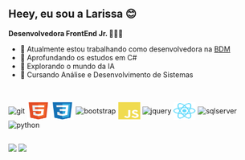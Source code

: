 ## Heey, eu sou a Larissa 😊

<strong> Desenvolvedora FrontEnd Jr. </strong> 👩🏼‍💻


  - 🔭 Atualmente estou trabalhando como desenvolvedora na <a href="http://www.bdm.net.br/"> BDM </a>
  - 🌱 Aprofundando os estudos em C#
  - 🎯 Explorando o mundo da IA
  - 📖 Cursando Análise e Desenvolvimento de Sistemas 
    
  ##
  
<!-- <div>  <a href="https://github.com/larysslopes">  <img height="180em" src="https://github-readme-stats.vercel.app/api/top-langs/?username=larysslopes&layout=compact&langs_count=7&theme=panda"/> </div> -->  

<div style="display: inline_block"><br>
  <img align="center" alt="git" height="35" width="45" src="https://user-images.githubusercontent.com/88943268/154866594-a10ca5aa-d98b-403f-8688-783c634cb6a7.svg">
  <img align="center" alt="html" height="35" width="45" src="https://raw.githubusercontent.com/devicons/devicon/master/icons/html5/html5-original.svg">
  <img align="center" alt="css" height="35" width="45" src="https://raw.githubusercontent.com/devicons/devicon/master/icons/css3/css3-original.svg">
  <img align="center" alt="bootstrap" height="38" width="48"  src="https://cdn.jsdelivr.net/gh/devicons/devicon/icons/bootstrap/bootstrap-original.svg">
  <img align="center" alt="js" height="35" width="45" src="https://raw.githubusercontent.com/devicons/devicon/master/icons/javascript/javascript-plain.svg">
  <img align="center" alt="jquery" height="35" width="45" src="https://cdn.jsdelivr.net/gh/devicons/devicon/icons/jquery/jquery-plain-wordmark.svg">
  <img align="center" alt="react" height="35" width="45" src="https://raw.githubusercontent.com/devicons/devicon/master/icons/react/react-original.svg">
  <img align="center" alt="sqlserver" height="38" width="48" src="https://cdn.jsdelivr.net/gh/devicons/devicon/icons/microsoftsqlserver/microsoftsqlserver-plain-wordmark.svg">
  <img align="center" alt="python" height="38" width="48" src="https://cdn.jsdelivr.net/gh/devicons/devicon/icons/python/python-original.svg" >   
</div>
  
  ##
 
<div> 
 <!-- <a href="https://instagram.com/larysslopes" target="_blank"><img src="https://img.shields.io/badge/-Instagram-%23E4405F?style=for-the-badge&logo=instagram&logoColor=white" target="_blank"></a> -->
  <a href = "mailto:larissasantos.lopes@hotmail.com"><img src="https://img.shields.io/badge/-Gmail-%23333?style=for-the-badge&logo=gmail&logoColor=white" target="_blank"></a>
  <a href="https://www.linkedin.com/in/larissalopes02/" target="_blank"><img src="https://img.shields.io/badge/-LinkedIn-%230077B5?style=for-the-badge&logo=linkedin&logoColor=white" target="_blank"></a> 
 
<!-- ![Snake animation](https://github.com/larysslopes/larysslopes/blob/output/github-contribution-grid-snake.svg) -->  
 
</div>
